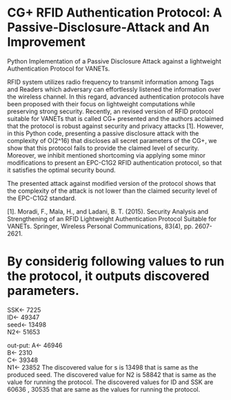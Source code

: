 # CG+ RFID Authentication Protocol: A Passive-Disclosure-Attack and An Improvement

Python Implementation of a Passive Disclosure Attack against a lightweight Authentication Protocol for VANETs.

RFID system utilizes radio frequency to transmit information among Tags and Readers which adversary can effortlessly listened the information over the wireless channel. In this regard, advanced authentication protocols have been proposed with their focus on lightweight computations while preserving strong security. Recently, an revised version of RFID protocol suitable for VANETs that is called CG+ presented and the authors acclaimed that the protocol is robust against security and privacy attacks [1]. However, in this Python code, presenting a passive disclosure attack with the complexity of O(2^16) that discloses all secret parameters of the CG+, we show that this protocol fails to provide the claimed level of security. Moreover, we inhibit mentioned shortcoming via applying some minor modifications to present an EPC-C1G2 RFID authentication protocol, so that it satisfies the optimal security bound. 

The presented attack against modified version of the protocol shows that the complexity of the attack is not lower than the claimed security level of the EPC-C1G2 standard.


[1]. Moradi, F., Mala, H., and Ladani, B. T. (2015). Security Analysis and Strengthening of an RFID Lightweight Authentication Protocol Suitable for VANETs. Springer, Wireless Personal Communications, 83(4), pp. 2607-2621.


# By considerig following values to run the protocol, it outputs discovered parameters. 
SSK<- 7225  
ID<- 49347   
seed<- 13498   
N2<- 51653
 
out-put:
A<- 46946  
B<- 2310  
C<- 39348  
N1<- 23852
The discovered value for s is 13498 that is same as the produced seed.
The discovered value for N2 is 58842 that is same as the value for running the protocol.
The discovered values for ID and SSK are 60636 , 30535 that are same as the values for running the protocol.

